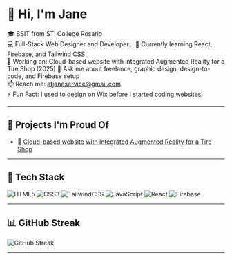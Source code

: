 # 👋 Hi, I'm Jane

🎓 BSIT from STI College Rosario  
💻 Full-Stack Web Designer and Developer...
🌱 Currently learning React, Firebase, and Tailwind CSS  
🔭 Working on: Cloud-based website with integrated Augmented Reality for a Tire Shop (2025)
💬 Ask me about freelance, graphic design, design-to-code, and Firebase setup  
📫 Reach me: atjaneservice@gmail.com  
⚡ Fun Fact: I used to design on Wix before I started coding websites!

---

## 💼 Projects I'm Proud Of

- 🔧 [Cloud-based website with integrated Augmented Reality for a Tire Shop](https://github.com/jyncodes/awto)

---

## 🚀 Tech Stack

![HTML5](https://img.shields.io/badge/html5-%23E34F26.svg?style=flat&logo=html5&logoColor=white)
![CSS3](https://img.shields.io/badge/css3-%231572B6.svg?style=flat&logo=css3&logoColor=white)
![TailwindCSS](https://img.shields.io/badge/tailwind-%2338B2AC.svg?style=flat&logo=tailwind-css&logoColor=white)
![JavaScript](https://img.shields.io/badge/javascript-%23F7DF1E.svg?style=flat&logo=javascript&logoColor=black)
![React](https://img.shields.io/badge/react-%2320232a.svg?style=flat&logo=react&logoColor=%2361DAFB)
![Firebase](https://img.shields.io/badge/firebase-%23039BE5.svg?style=flat&logo=firebase)

---

## 📊 GitHub Streak

![GitHub Streak](https://streak-stats.demolab.com?user=jyncodes&theme=default&hide_border=true)





---

